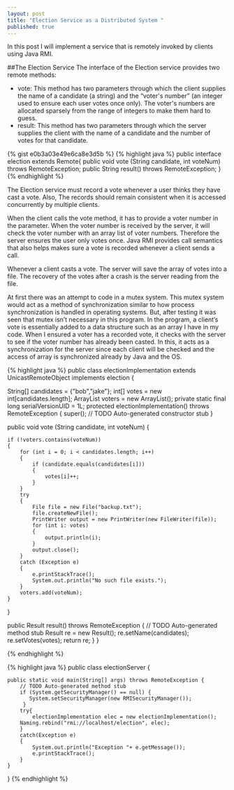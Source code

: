 ```yaml
---
layout: post
title: "Election Service as a Distributed System "
published: true
---
```


In this post I will implement a service that is remotely invoked by clients using Java RMI.

##The Election Service
The interface of the Election service provides two remote methods:

- vote: This method has two parameters through which the client supplies the name of a candidate (a string) and the “voter's number” (an integer used to ensure each user votes once only). The voter's numbers are allocated sparsely from the range of integers to make them hard to guess.
- result: This method has two parameters through which the server supplies the client with the name of a candidate and the number of votes for that candidate.

{% gist e0b3a03e49e6ca8e3d5b %}
{% highlight java %}
public interface election  extends Remote{
	public void vote (String candidate, int voteNum) throws RemoteException;
	public String result() throws RemoteException;
}
{% endhighlight %}


The Election service must record a vote whenever a user thinks they have cast a vote. Also, The records should remain consistent when it is accessed concurrently by multiple clients.


When the client calls the vote method, it has to provide a voter number in the parameter. When the voter number is received by the server, it will check the voter number with an array list of voter numbers. Therefore the server ensures the user only votes once. Java RMI provides call semantics that also helps makes sure a vote is recorded whenever a client sends a call.

Whenever a client casts a vote. The server will save the array of votes into a file. The recovery of the votes after a crash is the server reading from the file. 

At first there was an attempt to code in a mutex system. This mutex system would act as a method of synchronization similar to how process synchronization is handled in operating systems. But, after testing it was seen that mutex isn’t necessary in this program. In the program, a client’s vote is essentially added to a data structure such as an array I have in my code. When I ensured a voter has a recorded vote, it checks with the server to see if the voter number has already been casted. In this, it acts as a synchronization for the server since each client will be checked and the access of array is synchronized already by Java and the OS. 


{% highlight java %}
public class electionImplementation extends UnicastRemoteObject implements election {

String[] candidates = {"bob","jake"};
int[] votes = new int[candidates.length];
ArrayList<Integer> voters = new ArrayList<Integer>();
private static final long serialVersionUID = 1L;
protected electionImplementation() throws RemoteException {
	super();
	// TODO Auto-generated constructor stub
}

public void vote (String candidate, int voteNum)
{
	
	if (!voters.contains(voteNum))
	{
		for (int i = 0; i < candidates.length; i++)
		{
			if (candidate.equals(candidates[i]))
			{
				votes[i]++;
			}
		}
		try
		{
			File file = new File("backup.txt");
			file.createNewFile();
			PrintWriter output = new PrintWriter(new FileWriter(file));
			for (int i: votes)
			{
				output.println(i);
			}
			output.close();
		}
		catch (Exception e)
		{
			e.printStackTrace();
			System.out.println("No such file exists.");
		}
		voters.add(voteNum);
	}
	
	
}


public Result result() throws RemoteException {
	// TODO Auto-generated method stub
	Result re = new Result();
	re.setName(candidates);
	re.setVotes(votes);
	return re;
}
}

{% endhighlight %}

{% highlight java %}
public class electionServer {

	public static void main(String[] args) throws RemoteException {
		// TODO Auto-generated method stub
	    if (System.getSecurityManager() == null) { 
	 	   System.setSecurityManager(new RMISecurityManager()); 
	     }
		try{
			electionImplementation elec = new electionImplementation();
		Naming.rebind("rmi://localhost/election", elec);
		}
		catch(Exception e)
		{
			System.out.println("Exception "+ e.getMessage());
		    e.printStackTrace(); 
		}
	}
}
{% endhighlight %}